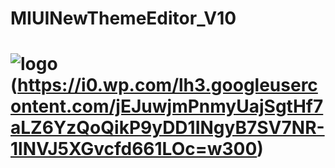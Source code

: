 # MIUINewThemeEditor_V10
# ![logo](http://lh3.googleusercontent.com/AIslINNiKeajp0m-2O_rjZ67vPDbDHpznNGf-jFObrF-WB7xGY_fUMqdwPdZQJ5zsA=w340) (https://i0.wp.com/lh3.googleusercontent.com/jEJuwjmPnmyUajSgtHf7aLZ6YzQoQikP9yDD1INgyB7SV7NR-1lNVJ5XGvcfd661LOc=w300)
